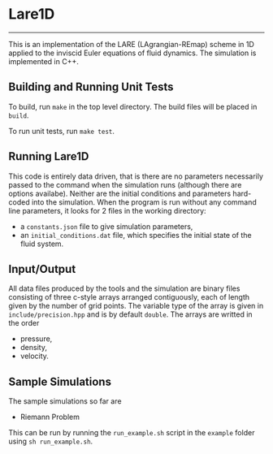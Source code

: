 # Lare1D

---

This is an implementation of the LARE (LAgrangian-REmap) scheme in 1D applied to the inviscid Euler equations of fluid dynamics. The simulation is implemented in C++.

## Building and Running Unit Tests
To build, run `make` in the top level directory. The build files will be placed in `build`. 

To run unit tests, run `make test`.

## Running Lare1D
This code is entirely data driven, that is there are no parameters necessarily passed to the command when the simulation runs (although there are options availabe). Neither are the initial conditions and parameters hard-coded into the simulation. When the program is run without any command line parameters, it looks for 2 files in the working directory:
- a `constants.json` file to give simulation parameters,
- an `initial_conditions.dat` file, which specifies the initial state of the fluid system. 

## Input/Output
All data files produced by the tools and the simulation are binary files consisting of three c-style arrays arranged contiguously, each of length given by the number of grid points. The variable type of the array is given in `include/precision.hpp` and is by default `double`. The arrays are writted in the order
- pressure,
- density,
- velocity.

## Sample Simulations
The sample simulations so far are
* Riemann Problem

This can be run by running the `run_example.sh` script in the `example` folder using `sh run_example.sh`.
